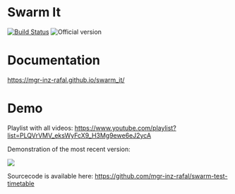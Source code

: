 # Swarm It

[![Build Status](https://travis-ci.org/mgr-inz-rafal/swarm.svg?branch=master)](https://travis-ci.org/mgr-inz-rafal/swarm)
![Official version](https://img.shields.io/crates/v/swarm_it.svg)

# Documentation

https://mgr-inz-rafal.github.io/swarm_it/

# Demo

Playlist with all videos: https://www.youtube.com/playlist?list=PLQVrVMV_eksWyFcX9_H3Mg9ewe6eJ2ycA

Demonstration of the most recent version:

[![](http://img.youtube.com/vi/llQ3p4wGoGw/0.jpg)](http://www.youtube.com/watch?v=llQ3p4wGoGw "")

Sourcecode is available here: https://github.com/mgr-inz-rafal/swarm-test-timetable
